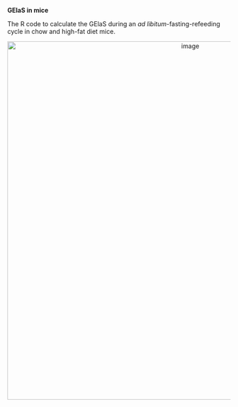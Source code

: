 **GElaS in mice**


The R code to calculate the GElaS during an _ad libitum_-fasting-refeeding cycle in chow and high-fat diet mice.

<p align="center"> 
  <img width="810" alt="image" src="https://github.com/zhouqz/GElaS/assets/17844967/8a084189-dd54-4359-8bd1-d27d7c744c69">
  
</p>
